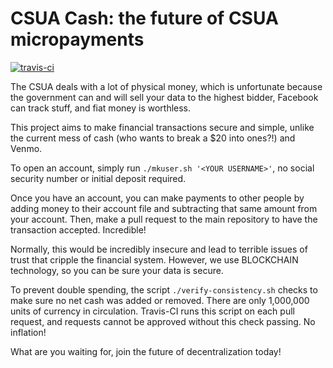 # CSUA Cash: the future of CSUA micropayments
[![travis-ci](https://travis-ci.org/mark64/CSUA-cash.svg?branch=master)](https://travis-ci.org/mark64/CSUA-cash.svg?branch=master)

The CSUA deals with a lot of physical money, which is unfortunate because the government can and
will sell your data to the highest bidder, Facebook can track stuff, and fiat money is worthless.

This project aims to make financial transactions secure and simple, unlike the current mess of cash
(who wants to break a \$20 into ones?!) and Venmo.

To open an account, simply run `./mkuser.sh '<YOUR USERNAME>'`, no social security number or initial
deposit required.

Once you have an account, you can make payments to other people by adding money to their account
file and subtracting that same amount from your account. Then, make a pull request to the main
repository to have the transaction accepted. Incredible!

Normally, this would be incredibly insecure and lead to terrible issues of trust that cripple the
financial system. However, we use BLOCKCHAIN technology, so you can be sure your data is secure.

To prevent double spending, the script `./verify-consistency.sh` checks to make sure no net cash was
added or removed. There are only 1,000,000 units of currency in circulation. Travis-CI runs this
script on each pull request, and requests cannot be approved without this check passing. No
inflation!

What are you waiting for, join the future of decentralization today!
